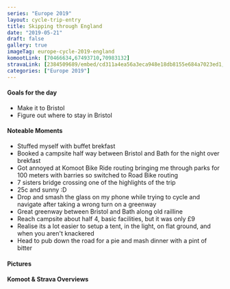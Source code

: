 ```yaml
---
series: "Europe 2019"
layout: cycle-trip-entry
title: Skipping through England
date: "2019-05-21"
draft: false
gallery: true
imageTag: europe-cycle-2019-england
komootLink: [70466634,67493710,70983132]
stravaLink: [2384509689/embed/cd311a4ea56a3eca948e18db8155e684a7023ed1, 2391334008/embed/3a09e7a38b0aedc48d43ab4a2c81c303449784c2, 2401733669/embed/a483f7230f46ed58fed7a125ddf59b581f3a21a7]
categories: ["Europe 2019"]
---
```


#### Goals for the day

*   Make it to Bristol
*   Figure out where to stay in Bristol

#### Noteable Moments

*   Stuffed myself with buffet brekfast
*   Booked a campsite half way between Bristol and Bath for the night over brekfast
*   Got annoyed at Komoot Bike Ride routing bringing me through parks for 100 meters with barries so switched to Road Bike routing
*   7 sisters bridge crossing one of the highlights of the trip
*   25c and sunny :D
*   Drop and smash the glass on my phone while trying to cycle and navigate after taking a wrong turn on a greenway
*   Great greenway between Bristol and Bath along old railline
*   Reach campsite about half 4, basic facilities, but it was only £9
*   Realise its a lot easier to setup a tent, in the light, on flat ground, and when you aren't knackered
*   Head to pub down the road for a pie and mash dinner with a pint of bitter

#### Pictures

#### Komoot & Strava Overviews